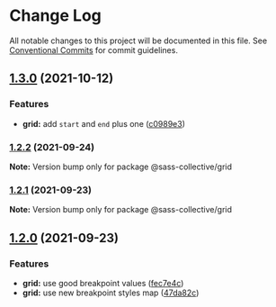 # Change Log

All notable changes to this project will be documented in this file.
See [Conventional Commits](https://conventionalcommits.org) for commit guidelines.

## [1.3.0](https://github.com/sass-collective/sass-collective/compare/@sass-collective/grid@1.2.2...@sass-collective/grid@1.3.0) (2021-10-12)


### Features

* **grid:** add `start` and `end` plus one ([c0989e3](https://github.com/sass-collective/sass-collective/commit/c0989e33c86a4a552882967c4937e13db5411297))




### [1.2.2](https://github.com/sass-collective/sass-collective/compare/@sass-collective/grid@1.2.1...@sass-collective/grid@1.2.2) (2021-09-24)

**Note:** Version bump only for package @sass-collective/grid






### [1.2.1](https://github.com/sass-collective/sass-collective/compare/@sass-collective/grid@1.2.0...@sass-collective/grid@1.2.1) (2021-09-23)

**Note:** Version bump only for package @sass-collective/grid





## [1.2.0](https://github.com/sass-collective/sass-collective/compare/@sass-collective/grid@1.1.3...@sass-collective/grid@1.2.0) (2021-09-23)


### Features

* **grid:** use good breakpoint values ([fec7e4c](https://github.com/sass-collective/sass-collective/commit/fec7e4c23716cfe6931a7ccc8c749042fd7fcc86))
* **grid:** use new breakpoint styles map ([47da82c](https://github.com/sass-collective/sass-collective/commit/47da82cd4d94eede69827c55c44096957aee5825))
